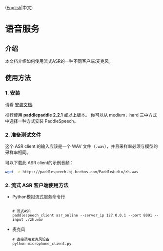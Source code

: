 ([English](./README.md)|中文)

# 语音服务

## 介绍
本文档介绍如何使用流式ASR的一种不同客户端:麦克风。 


## 使用方法
### 1. 安装
请看 [安装文档](https://github.com/PaddlePaddle/PaddleSpeech/blob/develop/docs/source/install.md).

推荐使用 **paddlepaddle 2.2.1** 或以上版本。
你可以从 medium，hard 三中方式中选择一种方式安装 PaddleSpeech。


### 2. 准备测试文件

这个 ASR client 的输入应该是一个 WAV 文件（`.wav`），并且采样率必须与模型的采样率相同。

可以下载此 ASR client的示例音频：
```bash
wget -c https://paddlespeech.bj.bcebos.com/PaddleAudio/zh.wav
```

### 2. 流式 ASR 客户端使用方法

- Python模拟流式服务命令行
   ```

   # 流式ASR
   paddlespeech_client asr_online --server_ip 127.0.0.1 --port 8091 --input ./zh.wav

   ```


- 麦克风
   ```
   # 直接调用麦克风设备
   python microphone_client.py

   ```
